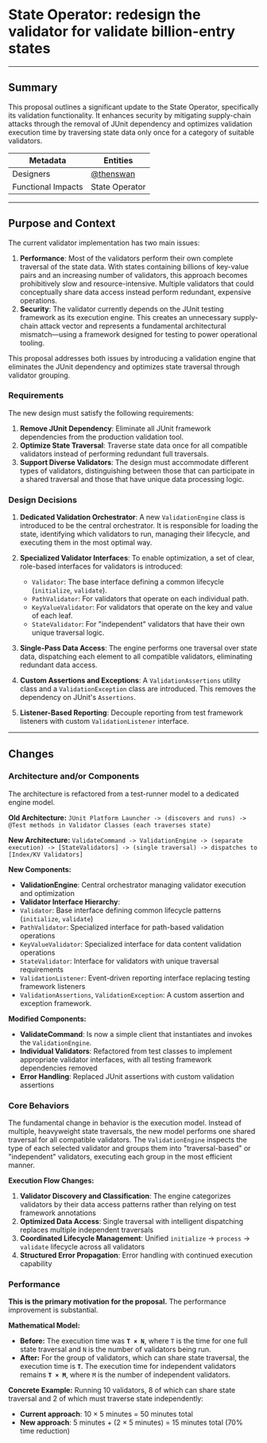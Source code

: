 # State Operator: redesign the validator for validate billion-entry states

---

## Summary

This proposal outlines a significant update to the State Operator, specifically its validation functionality. It enhances security by mitigating supply-chain attacks through the removal of JUnit dependency and optimizes validation execution time by traversing state data only once for a category of suitable validators.

|      Metadata      |                 Entities                 |
|--------------------|------------------------------------------|
| Designers          | [@thenswan](https://github.com/thenswan) |
| Functional Impacts | State Operator                           |

---

## Purpose and Context

The current validator implementation has two main issues:

1. **Performance**: Most of the validators perform their own complete traversal of the state data. With states containing billions of key-value pairs and an increasing number of validators, this approach becomes prohibitively slow and resource-intensive. Multiple validators that could conceptually share data access instead perform redundant, expensive operations.
2. **Security**: The validator currently depends on the JUnit testing framework as its execution engine. This creates an unnecessary supply-chain attack vector and represents a fundamental architectural mismatch—using a framework designed for testing to power operational tooling.

This proposal addresses both issues by introducing a validation engine that eliminates the JUnit dependency and optimizes state traversal through validator grouping.

### Requirements

The new design must satisfy the following requirements:

1. **Remove JUnit Dependency**: Eliminate all JUnit framework dependencies from the production validation tool.
2. **Optimize State Traversal**: Traverse state data once for all compatible validators instead of performing redundant full traversals.
3. **Support Diverse Validators**: The design must accommodate different types of validators, distinguishing between those that can participate in a shared traversal and those that have unique data processing logic.

### Design Decisions

1. **Dedicated Validation Orchestrator**: A new `ValidationEngine` class is introduced to be the central orchestrator. It is responsible for loading the state, identifying which validators to run, managing their lifecycle, and executing them in the most optimal way.

2. **Specialized Validator Interfaces**: To enable optimization, a set of clear, role-based interfaces for validators is introduced:

   * `Validator`: The base interface defining a common lifecycle (`initialize`, `validate`).
   * `PathValidator`: For validators that operate on each individual path.
   * `KeyValueValidator`: For validators that operate on the key and value of each leaf.
   * `StateValidator`: For "independent" validators that have their own unique traversal logic.
3. **Single-Pass Data Access**: The engine performs one traversal over state data, dispatching each element to all compatible validators, eliminating redundant data access.
4. **Custom Assertions and Exceptions**: A `ValidationAssertions` utility class and a `ValidationException` class are introduced. This removes the dependency on JUnit's `Assertions`.
5. **Listener-Based Reporting**: Decouple reporting from test framework listeners with custom `ValidationListener` interface.

---

## Changes

### Architecture and/or Components

The architecture is refactored from a test-runner model to a dedicated engine model.

**Old Architecture:**
`JUnit Platform Launcher -> (discovers and runs) -> @Test methods in Validator Classes (each traverses state)`

**New Architecture:**
`ValidateCommand -> ValidationEngine -> (separate execution) -> [StateValidators] -> (single traversal) -> dispatches to [Index/KV Validators]`

**New Components:**
- **ValidationEngine**: Central orchestrator managing validator execution and optimization
- **Validator Interface Hierarchy**:
- `Validator`: Base interface defining common lifecycle patterns (`initialize`, `validate`)
- `PathValidator`: Specialized interface for path-based validation operations
- `KeyValueValidator`: Specialized interface for data content validation operations
- `StateValidator`: Interface for validators with unique traversal requirements
- `ValidationListener`: Event-driven reporting interface replacing testing framework listeners
- `ValidationAssertions`, `ValidationException`: A custom assertion and exception framework.

**Modified Components:**
- **ValidateCommand**: Is now a simple client that instantiates and invokes the `ValidationEngine`.
- **Individual Validators**: Refactored from test classes to implement appropriate validator interfaces, with all testing framework dependencies removed
- **Error Handling**: Replaced JUnit assertions with custom validation assertions

### Core Behaviors

The fundamental change in behavior is the execution model. Instead of multiple, heavyweight state traversals, the new model performs one shared traversal for all compatible validators. The `ValidationEngine` inspects the type of each selected validator and groups them into "traversal-based" or "independent" validators, executing each group in the most efficient manner.

**Execution Flow Changes:**
1. **Validator Discovery and Classification**: The engine categorizes validators by their data access patterns rather than relying on test framework annotations
2. **Optimized Data Access**: Single traversal with intelligent dispatching replaces multiple independent traversals
3. **Coordinated Lifecycle Management**: Unified `initialize` → `process` → `validate` lifecycle across all validators
4. **Structured Error Propagation**: Error handling with continued execution capability

### Performance

**This is the primary motivation for the proposal.** The performance improvement is substantial.

**Mathematical Model:**
* **Before:** The execution time was **`T × N`**, where `T` is the time for one full state traversal and `N` is the number of validators being run.
* **After:** For the group of validators, which can share state traversal, the execution time is **`T`**. The execution time for independent validators remains **`T × M`**, where `M` is the number of independent validators.

**Concrete Example:**
Running 10 validators, 8 of which can share state traversal and 2 of which must traverse state independently:
- **Current approach**: 10 × 5 minutes = 50 minutes total
- **New approach**: 5 minutes + (2 × 5 minutes) = 15 minutes total (70% time reduction)
